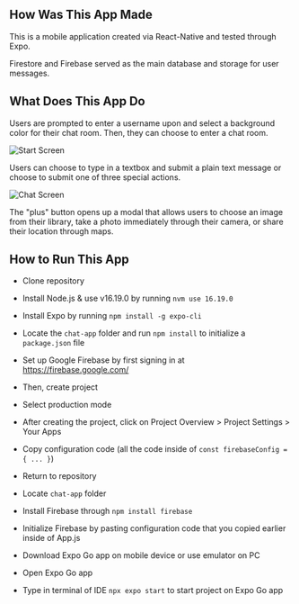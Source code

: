 ## How Was This App Made
  This is a mobile application created via React-Native and tested through Expo.

  Firestore and Firebase served as the main database and storage for user messages.

## What Does This App Do
  Users are prompted to enter a username upon and select a background color for their chat room. Then, they can choose to enter a chat room.

  ![Start Screen](./img/start-screen-screenshot)

  Users can choose to type in a textbox and submit a plain text message or choose to submit one of three special actions.

  ![Chat Screen](./img/chat-screen-screenshot)

  The "plus" button opens up a modal that allows users to choose an image from their library, take a photo immediately through their camera, or share their location through maps.

## How to Run This App
  - Clone repository
  - Install Node.js & use v16.19.0 by running `nvm use 16.19.0`
  - Install Expo by running `npm install -g expo-cli`
  - Locate the `chat-app` folder and run `npm install` to initialize a `package.json` file

  - Set up Google Firebase by first signing in at
  https://firebase.google.com/
  - Then, create project
  - Select production mode
  - After creating the project, click on Project Overview >
  Project Settings > Your Apps
  - Copy configuration code (all the code inside of `const firebaseConfig = { ... }`)

  - Return to repository
  - Locate `chat-app` folder
  - Install Firebase through `npm install firebase`
  - Initialize Firebase by  pasting configuration code that you copied earlier inside of App.js

  - Download Expo Go app on mobile device or use emulator on PC
  - Open Expo Go app
  - Type in terminal of IDE `npx expo start` to start project on Expo Go app